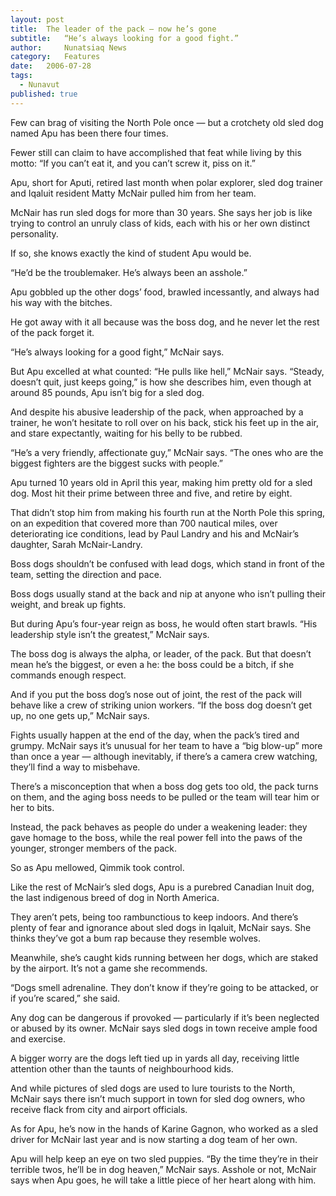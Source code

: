 ```yaml
---
layout:	post
title:	The leader of the pack — now he’s gone
subtitle:	“He’s always looking for a good fight.”
author:     Nunatsiaq News
category:	Features
date:	2006-07-28
tags: 
  - Nunavut
published: true
---
```


Few can brag of visiting the North Pole once — but a crotchety old sled dog named Apu has been there four times.

Fewer still can claim to have accomplished that feat while living by this motto: “If you can’t eat it, and you can’t screw it, piss on it.”

Apu, short for Aputi, retired last month when polar explorer, sled dog trainer and Iqaluit resident Matty McNair pulled him from her team.

McNair has run sled dogs for more than 30 years. She says her job is like trying to control an unruly class of kids, each with his or her own distinct personality.

If so, she knows exactly the kind of student Apu would be.

“He’d be the troublemaker. He’s always been an asshole.” <!-- BREAK -->

Apu gobbled up the other dogs’ food, brawled incessantly, and always had his way with the bitches.

He got away with it all because was the boss dog, and he never let the rest of the pack forget it.

“He’s always looking for a good fight,” McNair says.

But Apu excelled at what counted: “He pulls like hell,” McNair says. “Steady, doesn’t quit, just keeps going,” is how she describes him, even though at around 85 pounds, Apu isn’t big for a sled dog.

And despite his abusive leadership of the pack, when approached by a trainer, he won’t hesitate to roll over on his back, stick his feet up in the air, and stare expectantly, waiting for his belly to be rubbed.

“He’s a very friendly, affectionate guy,” McNair says. “The ones who are the biggest fighters are the biggest sucks with people.”

Apu turned 10 years old in April this year, making him pretty old for a sled dog. Most hit their prime between three and five, and retire by eight.

That didn’t stop him from making his fourth run at the North Pole this spring, on an expedition that covered more than 700 nautical miles, over deteriorating ice conditions, lead by Paul Landry and his and McNair’s daughter, Sarah McNair-Landry.

Boss dogs shouldn’t be confused with lead dogs, which stand in front of the team, setting the direction and pace.

Boss dogs usually stand at the back and nip at anyone who isn’t pulling their weight, and break up fights.

But during Apu’s four-year reign as boss, he would often start brawls. “His leadership style isn’t the greatest,” McNair says.

The boss dog is always the alpha, or leader, of the pack. But that doesn’t mean he’s the biggest, or even a he: the boss could be a bitch, if she commands enough respect.

And if you put the boss dog’s nose out of joint, the rest of the pack will behave like a crew of striking union workers. “If the boss dog doesn’t get up, no one gets up,” McNair says.

Fights usually happen at the end of the day, when the pack’s tired and grumpy. McNair says it’s unusual for her team to have a “big blow-up” more than once a year — although inevitably, if there’s a camera crew watching, they’ll find a way to misbehave.

There’s a misconception that when a boss dog gets too old, the pack turns on them, and the aging boss needs to be pulled or the team will tear him or her to bits.

Instead, the pack behaves as people do under a weakening leader: they gave homage to the boss, while the real power fell into the paws of the younger, stronger members of the pack.

So as Apu mellowed, Qimmik took control.

Like the rest of McNair’s sled dogs, Apu is a purebred Canadian Inuit dog, the last indigenous breed of dog in North America.

They aren’t pets, being too rambunctious to keep indoors. And there’s plenty of fear and ignorance about sled dogs in Iqaluit, McNair says. She thinks they’ve got a bum rap because they resemble wolves.

Meanwhile, she’s caught kids running between her dogs, which are staked by the airport. It’s not a game she recommends.

“Dogs smell adrenaline. They don’t know if they’re going to be attacked, or if you’re scared,” she said.

Any dog can be dangerous if provoked — particularly if it’s been neglected or abused by its owner. McNair says sled dogs in town receive ample food and exercise.

A bigger worry are the dogs left tied up in yards all day, receiving little attention other than the taunts of neighbourhood kids.

And while pictures of sled dogs are used to lure tourists to the North, McNair says there isn’t much support in town for sled dog owners, who receive flack from city and airport officials.

As for Apu, he’s now in the hands of Karine Gagnon, who worked as a sled driver for McNair last year and is now starting a dog team of her own.

Apu will help keep an eye on two sled puppies. “By the time they’re in their terrible twos, he’ll be in dog heaven,” McNair says.
Asshole or not, McNair says when Apu goes, he will take a little piece of her heart along with him.